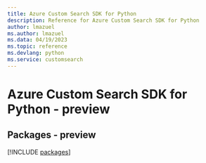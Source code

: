 ```yaml
---
title: Azure Custom Search SDK for Python
description: Reference for Azure Custom Search SDK for Python
author: lmazuel
ms.author: lmazuel
ms.data: 04/19/2023
ms.topic: reference
ms.devlang: python
ms.service: customsearch
---
```

# Azure Custom Search SDK for Python - preview
## Packages - preview
[!INCLUDE [packages](custom-search-index.md)]